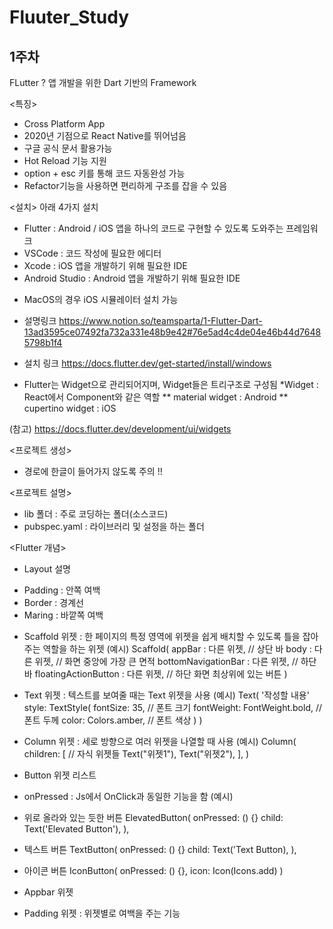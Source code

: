 # Fluuter_Study

## 1주차

FLutter ? 앱 개발을 위한 Dart 기반의 Framework

<특징>
- Cross Platform App
- 2020년 기점으로 React Native를 뛰어넘음
- 구글 공식 문서 활용가능
- Hot Reload 기능 지원
- option + esc 키를 통해 코드 자동완성 가능
- Refactor기능을 사용하면 편리하게 구조를 잡을 수 있음

<설치>
아래 4가지 설치
- Flutter : Android / iOS 앱을 하나의 코드로 구현할 수 있도록 도와주는 프레임워크
- VSCode : 코드 작성에 필요한 에디터
- Xcode : iOS 앱을 개발하기 위해 필요한 IDE
- Android Studio : Android 앱을 개발하기 위해 필요한 IDE

* MacOS의 경우 iOS 시뮬레이터 설치 가능

 - 설명링크
https://www.notion.so/teamsparta/1-Flutter-Dart-13ad3595ce07492fa732a331e48b9e42#76e5ad4c4de04e46b44d76485798b1f4

 - 설치 링크
https://docs.flutter.dev/get-started/install/windows


- Flutter는 Widget으로 관리되어지며, Widget들은 트리구조로 구성됨 
*Widget : React에서 Component와 같은 역할
** material widget : Android
** cupertino widget : iOS

(참고) https://docs.flutter.dev/development/ui/widgets


<프로젝트 생성>
- 경로에 한글이 들어가지 않도록 주의 !!


<프로젝트 설명>
- lib 폴더 : 주로 코딩하는 폴더(소스코드)
- pubspec.yaml : 라이브러리 및 설정을 하는 폴더


<Flutter 개념>
- Layout 설명
* Padding : 안쪽 여백 
* Border : 경계선
* Maring : 바깥쪽 여백

- Scaffold 위젯 : 한 페이지의 특정 영역에 위젯을 쉽게 배치할 수 있도록 틀을 잡아주는 역할을 하는 위젯
(예시)
Scaffold(
    appBar : 다른 위젯, // 상단 바
    body : 다른 위젯, // 화면 중앙에 가장 큰 면적
    bottomNavigationBar : 다른 위젯, // 하단 바
    floatingActionButton : 다른 위젯, // 하단 화면 최상위에 있는 버튼
)

- Text 위젯 : 텍스트를 보여줄 때는 Text 위젯을 사용
(예시)
Text(
    '작성할 내용'
    style: TextStyle(
        fontSize: 35, // 폰트 크기
        fontWeight: FontWeight.bold, // 폰트 두께
        color: Colors.amber, // 폰트 색상
    )
)

- Column 위젯 : 세로 방향으로 여러 위젯을 나열할 때 사용
(예시)
Column(
    children: [ // 자식 위젯들
        Text("위젯1"),
        Text("위젯2"),
    ],
)

- Button 위젯 리스트
* onPressed : Js에서 OnClick과 동일한 기능을 함
(예시)
* 위로 올라와 있는 듯한 버튼
ElevatedButton(
    onPressed: () {}
    child: Text('Elevated Button'),
),

* 텍스트 버튼
TextButton(
    onPressed: () {}
    child: Text('Text Button),
),

* 아이콘 버튼
IconButton(
    onPressed: () {},
    icon: Icon(Icons.add)
)

- Appbar 위젯

- Padding 위젯 : 위젯별로 여백을 주는 기능